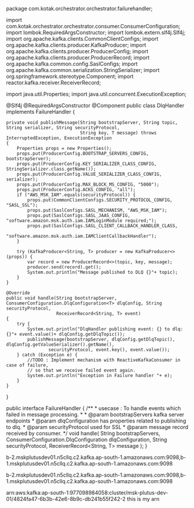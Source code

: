 package com.kotak.orchestrator.orchestrator.failurehandler;

import com.kotak.orchestrator.orchestrator.consumer.ConsumerConfiguration;
import lombok.RequiredArgsConstructor;
import lombok.extern.slf4j.Slf4j;
import org.apache.kafka.clients.CommonClientConfigs;
import org.apache.kafka.clients.producer.KafkaProducer;
import org.apache.kafka.clients.producer.ProducerConfig;
import org.apache.kafka.clients.producer.ProducerRecord;
import org.apache.kafka.common.config.SaslConfigs;
import org.apache.kafka.common.serialization.StringSerializer;
import org.springframework.stereotype.Component;
import reactor.kafka.receiver.ReceiverRecord;

import java.util.Properties;
import java.util.concurrent.ExecutionException;

@Slf4j
@RequiredArgsConstructor
@Component
public class DlqHandler<T> implements FailureHandler<T> {



    private void publishMessage(String bootstrapServer, String topic, String serializer, String securityProtocol,
                                String key, T message) throws InterruptedException, ExecutionException
    {
        Properties props = new Properties();
        props.put(ProducerConfig.BOOTSTRAP_SERVERS_CONFIG, bootstrapServer);
        props.put(ProducerConfig.KEY_SERIALIZER_CLASS_CONFIG, StringSerializer.class.getName());
        props.put(ProducerConfig.VALUE_SERIALIZER_CLASS_CONFIG, serializer);
        props.put(ProducerConfig.MAX_BLOCK_MS_CONFIG, "5000");
        props.put(ProducerConfig.ACKS_CONFIG, "all");
        if ("AWS_MSK_IAM".equals(securityProtocol)) {
            props.put(CommonClientConfigs.SECURITY_PROTOCOL_CONFIG, "SASL_SSL");
            props.put(SaslConfigs.SASL_MECHANISM, "AWS_MSK_IAM");
            props.put(SaslConfigs.SASL_JAAS_CONFIG, "software.amazon.msk.auth.iam.IAMLoginModule required;");
            props.put(SaslConfigs.SASL_CLIENT_CALLBACK_HANDLER_CLASS,
                    "software.amazon.msk.auth.iam.IAMClientCallbackHandler");
        }

        try (KafkaProducer<String, T> producer = new KafkaProducer<>(props)) {
            var record = new ProducerRecord<>(topic, key, message);
            producer.send(record).get();
            System.out.println("Message published to DLQ {}"+ topic);
        }
    }

    @Override
    public void handle(String bootstrapServer, ConsumerConfiguration.DlqConfiguration<T> dlqConfig, String securityProtocol,
                       ReceiverRecord<String, T> event)
    {
        try {
            System.out.println("DlqHandler publishing event: {} to dlq: {}"+ event.value()+ dlqConfig.getDlqTopic());
            publishMessage(bootstrapServer, dlqConfig.getDlqTopic(), dlqConfig.getValueSerializer().getName(),
                    securityProtocol, event.key(), event.value());
        } catch (Exception e) {
            //TODO : Implement mechanism with ReactiveKafkaConsumer in case of failure,
            // so that we receive failed event again.
            System.out.println("Exception in Failure handler "+ e);
        }
    }
}


public interface FailureHandler<T> {
    /**
     * usecase : To handle events which failed in message processing.
     *
     * @param bootstrapServers kafka server endpoints
     * @param dlqConfiguration has properties related to publishing to dlq.
     * @param securityProtocol used for SSL
     * @param message          record received by consumer.
     */
    void handle(
            String bootstrapServers,
            ConsumerConfiguration.DlqConfiguration<T> dlqConfiguration,
            String securityProtocol,
            ReceiverRecord<String, T> message
    );
}

b-2.mskplutusdev01.n5cllq.c2.kafka.ap-south-1.amazonaws.com:9098,b-1.mskplutusdev01.n5cllq.c2.kafka.ap-south-1.amazonaws.com:9098

b-2.mskplutusdev01.n5cllq.c2.kafka.ap-south-1.amazonaws.com:9098,b-1.mskplutusdev01.n5cllq.c2.kafka.ap-south-1.amazonaws.com:9098

arn:aws:kafka:ap-south-1:977098984058:cluster/msk-plutus-dev-01/4824fa47-6b3b-42e6-8b9c-db241b55f242-2 this is my arn 
